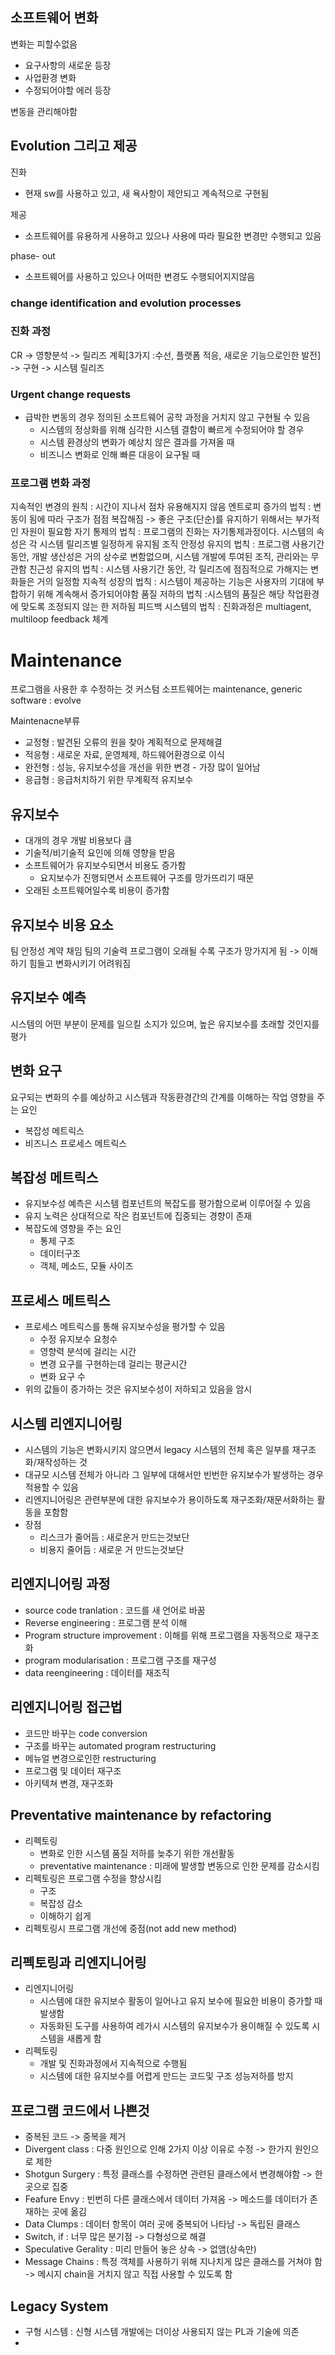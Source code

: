 ## 소프트웨어 변화
변화는 피할수없음
- 요구사항의 새로운 등장
- 사업환경 변화
- 수정되어야할 에러 등장

변동을 관리해야함

## Evolution 그리고 제공
진화
- 현재 sw를 사용하고 있고, 새 욕사항이 제안되고 계속적으로 구현됨

제공
- 소프트웨어를 유용하게 사용하고 있으나 사용에 따라 필요한 변경만 수행되고 있음

phase- out
- 소프트웨어를 사용하고 있으나 어떠한 변경도 수행되어지지않음

### change identification and evolution processes

### 진화 과정
CR -> 영향분석 -> 릴리즈 계획[3가지 :수선, 플랫폼 적응, 새로운 기능으로인한 발전] -> 구현 -> 시스템 릴리즈

### Urgent change requests
- 급박한 변동의 경우 정의된 소프트웨어 공학 과정을 거치지 않고 구현될 수 있음
	- 시스템의 정상화를 위해 심각한 시스템 결함이 빠르게 수정되어야 할 경우
	- 시스템 환경상의 변화가 예상치 않은 결과를 가져올 때
	- 비즈니스 변화로 인해 빠른 대응이 요구될 때
### 프로그램 변화 과정
지속적인 변경의 원칙 : 시간이 지나서 점차 유용해지지 않음
엔트로피 증가의 법칙 : 변동이 됨에 따라 구조가 점점 복잡해짐 -> 좋은 구조(단순)를 유지하기 위해서는 부가적인 자원이 필요함
자기 통제의 법칙 : 프로그램의 진화는 자기통제과정이다. 시스템의 속성은 각 시스템 릴리즈별 일정하게 유지됨
조직 안정성 유지의 법칙 : 프로그램 사용기간 동안, 개발 생산성은 거의 상수로 변함없으며, 시스템 개발에 투여된 조직, 관리와는 무관함
친근성 유지의 법칙 : 시스템 사용기간 동안, 각 릴리즈에 점짐적으로 가해지는 변화들은 거의 일정함
지속적 성장의 법칙 : 시스템이 제공하는 기능은 사용자의 기대에 부합하기 위해 계속해서 증가되어야함
품질 저하의 법칙 :시스템의 품질은 해당 작업환경에 맞도록 조정되지 않는 한 저하됨
피드백 시스템의 법칙 : 진화과정은 multiagent, multiloop feedback 체계


# Maintenance
프로그램을 사용한 후 수정하는 것
커스텀 소프트웨어는 maintenance, generic software : evolve

Maintenacne부류
- 교정형 : 발견된 오류의 원을 찾아 계획적으로 문제해결
- 적응형 : 새로운 자료, 운영체제, 하드웨어환경으로 이식
- 완전형 : 성능, 유지보수성을 개선을 위한 변경 - 가장 많이 일어남
- 응급형 : 응급처치하기 위한 무계획적 유지보수 
## 유지보수
- 대개의 경우 개발 비용보다 큼
- 기술적/비기술적 요인에 의해 영향을 받음
- 소프트웨어가 유지보수되면서 비용도 증가함
	- 요지보수가 진행되면서 소프트웨어 구조를 망가뜨리기 때문
- 오래된 소프트웨어일수록 비용이 증가함
## 유지보수 비용 요소
팀 안정성
계약 채임
팀의 기술력
프로그램이 오래될 수록 구조가 망가지게 됨 -> 이해하기 힘들고 변화시키기 어려워짐

## 유지보수 예측
시스템의 어떤 부분이 문제를 일으킬 소지가 있으며, 높은 유지보수를 초래할 것인지를 평가
## 변화 요구
요구되는 변화의 수를 예상하고 시스템과 작동환경간의 간계를 이해하는 작업
영향을 주는 요인
- 복잡성 메트릭스
- 비즈니스 프로세스   메트릭스

## 복잡성 메트릭스
- 유지보수성 예측은 시스템 컴포넌트의 복잡도를 평가함으로써 이루어질 수 있음
- 유지 노력은 상대적으로 작은 컴포넌트에 집중되는 경향이 존재
- 복잡도에 영향을 주는 요인
	- 통제 구조
	- 데이터구조
	- 객체, 메소드, 모듈 사이즈
## 프로세스 메트릭스
- 프로세스 메트릭스를 통해 유지보수성을 평가할 수 있음
	- 수정 유지보수 요청수
	- 영향력 분석에 걸리는 시간
	- 변경 요구를 구현하는데 걸리는 평균시간
	- 변화 요구 수
- 위의 값들이 증가하는 것은 유지보수성이 저하되고 있음을 암시

## 시스템 리엔지니어링
- 시스템의 기능은 변화시키지 않으면서 legacy 시스템의 전체 혹은 일부를 재구조화/재작성하는 것
- 대규모 시스템 전체가 아니라 그 일부에 대해서만 빈번한 유지보수가 발생하는 경우 적용할 수 있음
- 리엔지니어링은 관련부분에 대한 유지보수가 용이하도록 재구조화/재문서화하는 활동을 포함함
- 장점
	- 리스크가 줄어듬 : 새로운거 만드는것보단 
	- 비용지 줄어듬 : 새로운 거 만드는것보단

## 리엔지니어링 과정
- source code tranlation : 코드를 새 언어로 바꿈
- Reverse engineering : 프로그램 분석 이해
- Program structure improvement : 이해를 위해 프로그램을 자동적으로 재구조화
- program modularisation : 프로그램 구조를 재구성
- data reengineering : 데이터를 재조직

## 리엔지니어링 접근법
- 코드만 바꾸는 code conversion
- 구조를 바꾸는 automated program restructuring
- 메뉴얼 변경으로인한 restructuring
- 프로그램 및 데이터 재구조
- 아키텍쳐 변경, 재구조화

## Preventative maintenance by refactoring
- 리펙토링 
	- 변화로 인한 시스템 품질 저하를 늦추기 위한 개선활동
	- preventative maintenance : 미래에 발생할 변동으로 인한 문제를 감소시킴
- 리펙토링은 프로그램 수정을 향상시킴
	- 구조
	- 복잡성 감소
	- 이해하기 쉽게
- 리펙토링시 프로그램 개선에 중점(not add new method)

## 리펙토링과 리엔지니어링
- 리엔지니어링
	- 시스템에 대한 유지보수 활동이 일어나고 유지 보수에 필요한 비용이 증가할 때 발생함
	- 자동화된 도구를 사용하여 레가시 시스템의 유지보수가 용이해질 수 있도록 시스템을 새롭게 함
- 리펙토링
	- 개발 및 진화과정에서 지속적으로 수행됨
	- 시스템에 대한 유지보수를 어렵게 만드는 코드및 구조 성능저하를 방지

## 프로그램 코드에서 나쁜것
- 중복된 코드 -> 중복을 제거
- Divergent class : 다중 원인으로 인해 2가지 이상 이유로 수정 -> 한가지 원인으로 제한
- Shotgun Surgery : 특정 클래스를 수정하면 관련된 클래스에서 변경해야함 -> 한곳으로 집중
- Feafure Envy : 빈번히 다른 클래스에서 데이터 가져옴 -> 메소드를 데이터가 존재하는 곳에 옮김
- Data Clumps : 데이터 항목이 여러 곳에 중복되어 나타남 -> 독립된 클래스
- Switch, if : 너무 많은 분기점 -> 다형성으로 해결
- Speculative Gerality : 미리 만들어 놓은 상속 -> 없앰(상속만)
- Message Chains : 특정 객체를 사용하기 위해 지나치게 많은 클래스를 거쳐야 함 -> 메시지 chain을 거치지 않고 직접 사용할 수 있도록 함

## Legacy System
- 구형 시스템 : 신형 시스템 개발에는 더이상 사용되지 않는 PL과 기술에 의존
- 